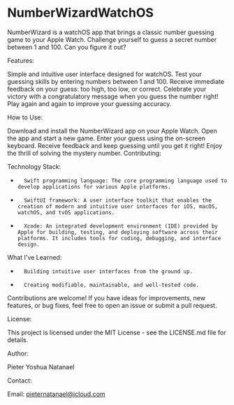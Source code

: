 # NumberWizardWatchOS
NumberWizard is a watchOS app that brings a classic number guessing game to your Apple Watch. Challenge yourself to guess a secret number between 1 and 100. Can you figure it out?


Features:

Simple and intuitive user interface designed for watchOS.
Test your guessing skills by entering numbers between 1 and 100.
Receive immediate feedback on your guess: too high, too low, or correct.
Celebrate your victory with a congratulatory message when you guess the number right!
Play again and again to improve your guessing accuracy.


How to Use:

Download and install the NumberWizard app on your Apple Watch.
Open the app and start a new game.
Enter your guess using the on-screen keyboard.
Receive feedback and keep guessing until you get it right!
Enjoy the thrill of solving the mystery number.
Contributing:

Technology Stack:
* 		Swift programming language: The core programming language used to develop applications for various Apple platforms.
* 		SwiftUI framework: A user interface toolkit that enables the creation of modern and intuitive user interfaces for iOS, macOS, watchOS, and tvOS applications.
* 		Xcode: An integrated development environment (IDE) provided by Apple for building, testing, and deploying software across their platforms. It includes tools for coding, debugging, and interface design.

What I've Learned:
* 		Building intuitive user interfaces from the ground up.
* 		Creating modifiable, maintainable, and well-tested code.




Contributions are welcome! If you have ideas for improvements, new features, or bug fixes, feel free to open an issue or submit a pull request.

License:

This project is licensed under the MIT License - see the LICENSE.md file for details.

Author:

Pieter Yoshua Natanael

Contact:

Email: pieternatanael@icloud.com
